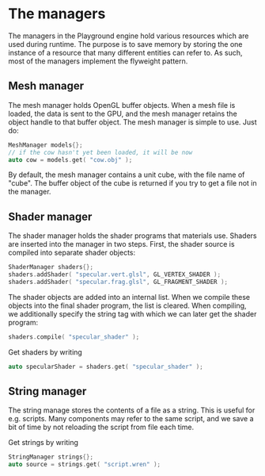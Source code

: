 # The managers

The managers in the Playground engine hold various resources which are used during runtime. The purpose is to save memory by storing the one instance of a resource that many different entities can refer to. As such, most of the managers implement the flyweight pattern.

## Mesh manager

The mesh manager holds OpenGL buffer objects. When a mesh file is loaded, the data is sent to the GPU, and the mesh manager retains the object handle to that buffer object. The mesh manager is simple to use. Just do:

```cpp
MeshManager models{};
// if the cow hasn't yet been loaded, it will be now
auto cow = models.get( "cow.obj" );
```

By default, the mesh manager contains a unit cube, with the file name of "cube". The buffer object of the cube is returned if you try to get a file not in the manager.

## Shader manager

The shader manager holds the shader programs that materials use. Shaders are inserted into the manager in two steps. First, the shader source is compiled into separate shader objects:

```cpp
ShaderManager shaders{};
shaders.addShader( "specular.vert.glsl", GL_VERTEX_SHADER );
shaders.addShader( "specular.frag.glsl", GL_FRAGMENT_SHADER );
```

The shader objects are added into an internal list. When we compile these objects into the final shader program, the list is cleared. When compiling, we additionally specify the string tag with which we can later get the shader program:

```cpp
shaders.compile( "specular_shader" );
```

Get shaders by writing

```cpp
auto specularShader = shaders.get( "specular_shader" );
```

## String manager

The string manage stores the contents of a file as a string. This is useful for e.g. scripts. Many components may refer to the same script, and we save a bit of time by not reloading the script from file each time.

Get strings by writing

```cpp
StringManager strings{};
auto source = strings.get( "script.wren" );
```
